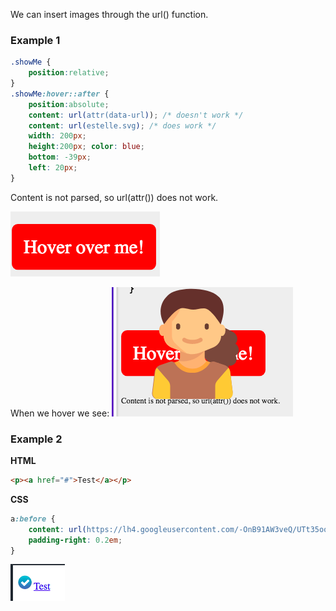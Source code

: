 
We can insert images through the url() function.

### Example 1

```css
.showMe {
	position:relative;
}
.showMe:hover::after {
	position:absolute;
	content: url(attr(data-url)); /* doesn't work */
	content: url(estelle.svg); /* does work */
	width: 200px;
	height:200px; color: blue;
	bottom: -39px;
	left: 20px;	
}
```
Content is not parsed, so url(attr()) does not work.

![hover-button](../hover-button.png)

When we hover we see:
![hover-button-image](../hover-button-image.png)

### Example 2

**HTML**
```html
<p><a href="#">Test</a></p>
```
**CSS**
```css
a:before {
    content: url(https://lh4.googleusercontent.com/-OnB91AW3veQ/UTt35oof1AI/AAAAAAAABNw/bNhmeqcBDec/s23/link.png);
    padding-right: 0.2em;
}
```
![generated-content-image](../generated-content-image.png)